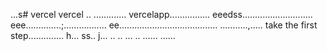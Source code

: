 ...s# vercel
vercel
..
.............
vercelapp................
eeedss............................
eee..............;.................
 ee.......................................
...........,.....
 take the first step..............
h...
ss..
j...
..
..
...
..
......
......
